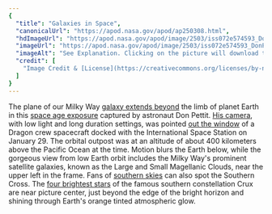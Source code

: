 ```yaml
---
{
  "title": "Galaxies in Space",
  "canonicalUrl": "https://apod.nasa.gov/apod/ap250308.html",
  "hdImageUrl": "https://apod.nasa.gov/apod/image/2503/iss072e574593_DonPetit2048.jpg",
  "imageUrl": "https://apod.nasa.gov/apod/image/2503/iss072e574593_DonPetit1024.jpg",
  "imageAlt": "See Explanation. Clicking on the picture will download the highest resolution version available.",
  "credit": [
    "Image Credit & [License](https://creativecommons.org/licenses/by-nc-nd/2.0/): [NASA](https://www.nasa.gov/), [ISS Expedition 72](https://www.nasa.gov/mission/expedition-72/), Don Petit"
  ]
}
---
```


The plane of our Milky Way [galaxy extends beyond](https://apod.nasa.gov/apod/ap151107.html) the limb of planet Earth in this [space age exposure](https://www.nasa.gov/blogs/spacestation/2025/03/05/crew-works-vein-scans-and-muscle-stimulation-prior-to-upcoming-departure/) captured by astronaut Don Pettit. [His camera](https://earthsky.org/todays-image/earth-and-the-milky-way-don-pettit-photo/), with low light and long duration settings, was pointed [out the window](https://www.flickr.com/photos/nasa2explore/54342367145/in/album-72177720312887519/) of a Dragon crew spacecraft docked with the International Space Station on January 29. The orbital outpost was at an altitude of about 400 kilometers above the Pacific Ocean at the time. Motion blurs the Earth below, while the gorgeous view from low Earth orbit includes the Milky Way's prominent satellite galaxies, known as the Large and Small Magellanic Clouds, near the upper left in the frame. Fans of [southern skies](https://apod.nasa.gov/apod/ap211001.html) can also spot the Southern Cross. The [four brightest stars](https://apod.nasa.gov/apod/ap080707.html) of the famous southern constellation Crux are near picture center, just beyond the edge of the bright horizon and shining through Earth's orange tinted atmospheric glow.
